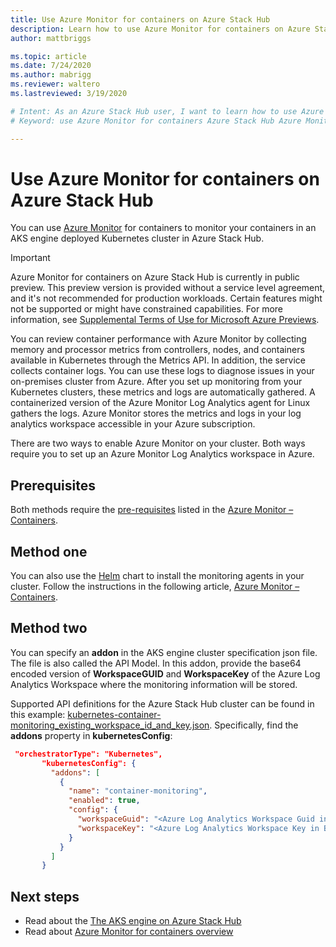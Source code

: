 ```yaml
---
title: Use Azure Monitor for containers on Azure Stack Hub 
description: Learn how to use Azure Monitor for containers on Azure Stack Hub.
author: mattbriggs

ms.topic: article
ms.date: 7/24/2020
ms.author: mabrigg
ms.reviewer: waltero
ms.lastreviewed: 3/19/2020

# Intent: As an Azure Stack Hub user, I want to learn how to use Azure Monitor for containers on Azure Stack Hub.
# Keyword: use Azure Monitor for containers Azure Stack Hub Azure Monitor Log Analytics 

---
```



# Use Azure Monitor for containers on Azure Stack Hub

You can use [Azure Monitor](/azure/azure-monitor/) for containers to monitor your containers in an AKS engine deployed Kubernetes cluster in Azure Stack Hub. 

> [!IMPORTANT]
> Azure Monitor for containers on Azure Stack Hub is currently in public preview.
> This preview version is provided without a service level agreement, and it's not recommended for production workloads. Certain features might not be supported or might have constrained capabilities. 
> For more information, see [Supplemental Terms of Use for Microsoft Azure Previews](https://azure.microsoft.com/support/legal/preview-supplemental-terms/).

You can review container performance with Azure Monitor by collecting memory and processor metrics from controllers, nodes, and containers available in Kubernetes through the Metrics API. In addition, the service collects container logs. You can use these logs to diagnose issues in your on-premises cluster from Azure. After you set up monitoring from your Kubernetes clusters, these metrics and logs are automatically gathered. A containerized version of the Azure Monitor Log Analytics agent for Linux gathers the logs. Azure Monitor stores the metrics and logs in your log analytics workspace accessible in your Azure subscription.

There are two ways to enable Azure Monitor on your cluster. Both ways require you to set up an Azure Monitor Log Analytics workspace in Azure.

## Prerequisites

Both methods require the [pre-requisites](https://github.com/Helm/charts/tree/master/incubator/azuremonitor-containers#pre-requisites) listed in the [Azure Monitor – Containers](https://github.com/Helm/charts/tree/master/incubator/azuremonitor-containers).

## Method one

You can also use the [Helm](https://helm.sh/) chart to install the monitoring agents in your cluster. Follow the instructions in the following article, [Azure Monitor – Containers](https://github.com/Helm/charts/tree/master/incubator/azuremonitor-containers).

## Method two

You can specify an **addon** in the AKS engine cluster specification json file. The file is also called the API Model. In this addon, provide the base64 encoded version of **WorkspaceGUID** and **WorkspaceKey** of the Azure Log Analytics Workspace where the monitoring information will be stored.

Supported API definitions for the Azure Stack Hub cluster can be found in this example: [kubernetes-container-monitoring_existing_workspace_id_and_key.json](https://github.com/Azure/aks-engine/blob/master/examples/addons/container-monitoring/kubernetes-container-monitoring_existing_workspace_id_and_key.json). Specifically, find the **addons** property in **kubernetesConfig**:

```JSON  
 "orchestratorType": "Kubernetes",
       "kubernetesConfig": {
         "addons": [
           {
             "name": "container-monitoring",
             "enabled": true,
             "config": {
               "workspaceGuid": "<Azure Log Analytics Workspace Guid in Base-64 encoded>",
               "workspaceKey": "<Azure Log Analytics Workspace Key in Base-64 encoded>"
             }
           }
         ]
       }
```

## Next steps

- Read about the [The AKS engine on Azure Stack Hub](azure-stack-kubernetes-aks-engine-overview.md)  
- Read about [Azure Monitor for containers overview](/azure/azure-monitor/insights/container-insights-overview)
